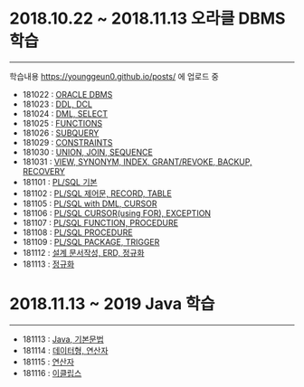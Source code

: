# 2018.10.22 ~ 2018.11.13    오라클 DBMS 학습

---

학습내용 https://younggeun0.github.io/posts/ 에 업로드 중

- 181022 : [ORACLE DBMS](https://younggeun0.github.io/oracle-%EC%A0%95%EB%A6%AC-01/)
- 181023 : [DDL, DCL](https://younggeun0.github.io/oracle-%EC%A0%95%EB%A6%AC-02/)
- 181024 : [DML, SELECT](https://younggeun0.github.io/oracle-%EC%A0%95%EB%A6%AC-03/)
- 181025 : [FUNCTIONS](https://younggeun0.github.io/oracle-%EC%A0%95%EB%A6%AC-04/)
- 181026 : [SUBQUERY](https://younggeun0.github.io/oracle-%EC%A0%95%EB%A6%AC-05/)
- 181029 : [CONSTRAINTS](https://younggeun0.github.io/oracle-%EC%A0%95%EB%A6%AC-06/)
- 181030 : [UNION, JOIN, SEQUENCE](https://younggeun0.github.io/oracle-%EC%A0%95%EB%A6%AC-07/)
- 181031 : [VIEW, SYNONYM, INDEX, GRANT/REVOKE, BACKUP, RECOVERY](https://younggeun0.github.io/oracle-%EC%A0%95%EB%A6%AC-08/)
- 181101 : [PL/SQL 기본](https://younggeun0.github.io/oracle-%EC%A0%95%EB%A6%AC-09/)
- 181102 : [PL/SQL 제어문, RECORD, TABLE](https://younggeun0.github.io/oracle-%EC%A0%95%EB%A6%AC-10/)
- 181105 : [PL/SQL with DML, CURSOR](https://younggeun0.github.io/oracle-%EC%A0%95%EB%A6%AC-11/)
- 181106 : [PL/SQL CURSOR(using FOR), EXCEPTION](https://younggeun0.github.io/oracle-%EC%A0%95%EB%A6%AC-12/)
- 181107 : [PL/SQL FUNCTION, PROCEDURE](https://younggeun0.github.io/oracle-%EC%A0%95%EB%A6%AC-13/)
- 181108 : [PL/SQL PROCEDURE](https://younggeun0.github.io/oracle-%EC%A0%95%EB%A6%AC-14/)
- 181109 : [PL/SQL PACKAGE, TRIGGER](https://younggeun0.github.io/oracle-%EC%A0%95%EB%A6%AC-15/)
- 181112 : [설계 문서작성, ERD, 정규화](https://younggeun0.github.io/oracle-%EC%A0%95%EB%A6%AC-16/)
- 181113 : [정규화](https://younggeun0.github.io/oracle-%EC%A0%95%EB%A6%AC-17/)


# 2018.11.13 ~ 2019    Java 학습

---

- 181113 : [Java, 기본문법](https://younggeun0.github.io/java-%EC%A0%95%EB%A6%AC-01/)
- 181114 : [데이터형, 연산자](https://younggeun0.github.io/java-%EC%A0%95%EB%A6%AC-02/)
- 181115 : [연산자](https://younggeun0.github.io/java-%EC%A0%95%EB%A6%AC-03/)
- 181116 : [이클립스](https://younggeun0.github.io/java-%EC%A0%95%EB%A6%AC-04/)
